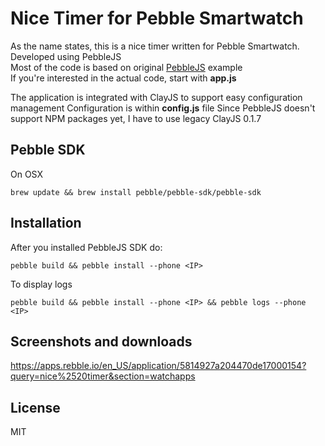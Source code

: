 # Nice Timer for Pebble Smartwatch
As the name states, this is a nice timer written for Pebble Smartwatch.<br />
Developed using PebbleJS <br />
Most of the code is based on original <a href = 'https://github.com/pebble/pebblejs'>PebbleJS</a> example <br />
If you're interested in the actual code, start with **app.js**

The application is integrated with ClayJS to support easy configuration management
Configuration is within **config.js** file
Since PebbleJS doesn't support NPM packages yet, I have to use legacy ClayJS 0.1.7


## Pebble SDK
On OSX
```
brew update && brew install pebble/pebble-sdk/pebble-sdk
```


## Installation
After you installed PebbleJS SDK do:

```
pebble build && pebble install --phone <IP>
```

To display logs


```
pebble build && pebble install --phone <IP> && pebble logs --phone <IP>
```

## Screenshots and downloads
https://apps.rebble.io/en_US/application/5814927a204470de17000154?query=nice%2520timer&section=watchapps

## License 
MIT
